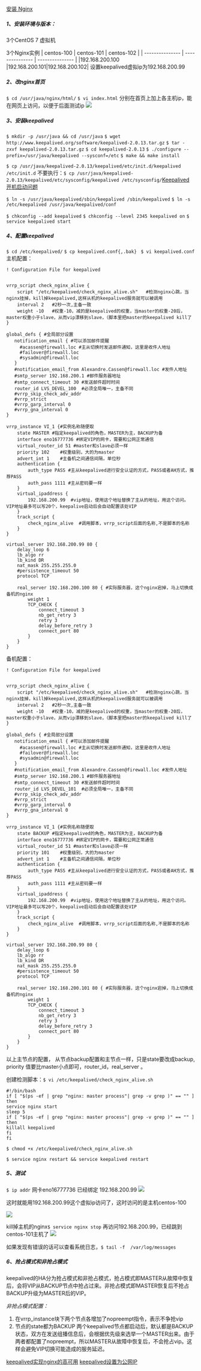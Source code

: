 [安装 Nginx](06-安装-RabbitMQ.md)

##### 1、安装环境与版本：

3个CentOS 7 虚拟机 

3个Nginx实例
| centos-100 | centos-101 | centos-102 |
| --------------- | --------------- | --------------- |
|192.168.200.100 |192.168.200.101|192.168.200.102|
设置keepalived虚拟ip为192.168.200.99

##### 2、改nginx首页
```$ cd /usr/java/nginx/html/```
```$ vi index.html```
分别在首页上加上各主机ip，能在网页上访问，以便于后面测试ip
![](../images/16025102-93a35073eb49fb8a.png)


##### 3、安装keepalived
```$ mkdir -p /usr/java && cd /usr/java```
```$ wget http://www.keepalived.org/software/keepalived-2.0.13.tar.gz```
```$ tar -zxvf keepalived-2.0.13.tar.gz```
```$ cd keepalived-2.0.13```
```$ ./configure --prefix=/usr/java/keepalived --sysconf=/etc```
```$ make && make install```

```$ cp /usr/java/keepalived-2.0.13/keepalived/etc/init.d/keepalived /etc/init.d```
不要执行：```$ cp /usr/java/keepalived-2.0.13/keepalived/etc/sysconfig/keepalived /etc/sysconfig/```[Keepalived 开机启动问题](../问题收集/Keepalived-开机启动问题.md)

```$ ln -s /usr/java/keepalived/sbin/keepalived /sbin/keepalived```
```$ ln -s /etc/keepalived /usr/java/keepalived/conf```

```$ chkconfig --add keepalived```
```$ chkconfig --level 2345 keepalived on```
```$ service keepalived start```

##### 4、配置keepalived
```$ cd /etc/keepalived/```
```$ cp keepalived.conf{,.bak} ```
```$ vi keepalived.conf```
主机配置：
```
! Configuration File for keepalived


vrrp_script check_nginx_alive {  
	script "/etc/keepalived/check_nginx_alive.sh"   #检测nginx心跳，当nginx挂掉，kill掉keepalived,这样从机的keepalived服务就可以被调用
	interval 2   #2秒一次,主备一致
	weight -10   #权重-10，减的是keepalived的权重，当master的权重-20后，master权重小于slave，从而vip漂移到slave，（脚本里把master的keepalived kill了
}  

global_defs { #全局部分设置
   notification_email { #可以添加邮件提醒
     #acassen@firewall.loc #主从切换时发送邮件通知，这里是收件人地址
     #failover@firewall.loc
     #sysadmin@firewall.loc
   }
   #notification_email_from Alexandre.Cassen@firewall.loc #发件人地址
   #smtp_server 192.168.200.1 #邮件服务器地址
   #smtp_connect_timeout 30 #发送邮件超时时间
   router_id LVS_DEVEL_100  #必须全局唯一，主备不同
   #vrrp_skip_check_adv_addr
   #vrrp_strict
   #vrrp_garp_interval 0
   #vrrp_gna_interval 0
}

vrrp_instance VI_1 {#实例名称随便取
    state MASTER #指定keepalived的角色，MASTER为主，BACKUP为备
    interface eno16777736 #绑定VIP的网卡，需要和公网正常通信  
    virtual_router_id 51 #master和slave必须一样
    priority 102	#权重级别，大的为master
    advert_int 1	#主备机之间通信间隔，单位秒
    authentication {
        auth_type PASS #主从keepalived进行安全认证的方式，PASS或者AH方式，推荐PASS
        auth_pass 1111 #主从密码要一样
    }
    virtual_ipaddress {
        192.168.200.99	#vip地址，使用这个地址替换了主从的地址，用这个访问。VIP地址最多可以写20个，keepalive启动后会自动配置该处VIP
    }
	track_script {  
        check_nginx_alive  #调用脚本，vrrp_script后面的名称,不是脚本的名称
	} 
}

virtual_server 192.168.200.99 80 {
    delay_loop 6
    lb_algo rr
    lb_kind DR
	nat_mask 255.255.255.0
    #persistence_timeout 50
    protocol TCP

    real_server 192.168.200.100 80 { #实际服务器，这个nginx宕掉，马上切换成备机的nginx
        weight 1
        TCP_CHECK {
            connect_timeout 3
			nb_get_retry 3
            retry 3
            delay_before_retry 3
			connect_port 80
        }
    }
}
```
备机配置：
```
! Configuration File for keepalived


vrrp_script check_nginx_alive {  
	script "/etc/keepalived/check_nginx_alive.sh"   #检测nginx心跳，当nginx挂掉，kill掉keepalived,这样从机的keepalived服务就可以被调用
	interval 2   #2秒一次,主备一致
	weight -10   #权重-10，减的是keepalived的权重，当master的权重-20后，master权重小于slave，从而vip漂移到slave，（脚本里把master的keepalived kill了
}

global_defs { #全局部分设置
   notification_email { #可以添加邮件提醒
     #acassen@firewall.loc #主从切换时发送邮件通知，这里是收件人地址
     #failover@firewall.loc
     #sysadmin@firewall.loc
   }
   #notification_email_from Alexandre.Cassen@firewall.loc #发件人地址
   #smtp_server 192.168.200.1 #邮件服务器地址
   #smtp_connect_timeout 30 #发送邮件超时时间
   router_id LVS_DEVEL_101  #必须全局唯一，主备不同
   #vrrp_skip_check_adv_addr
   #vrrp_strict
   #vrrp_garp_interval 0
   #vrrp_gna_interval 0
}

vrrp_instance VI_1 {#实例名称随便取
    state BACKUP #指定keepalived的角色，MASTER为主，BACKUP为备
    interface eno16777736 #绑定VIP的网卡，需要和公网正常通信  
    virtual_router_id 51 #master和slave必须一样
    priority 101	#权重级别，大的为master
    advert_int 1	#主备机之间通信间隔，单位秒
    authentication {
        auth_type PASS #主从keepalived进行安全认证的方式，PASS或者AH方式，推荐PASS
        auth_pass 1111 #主从密码要一样
    }
    virtual_ipaddress {
        192.168.200.99	#vip地址，使用这个地址替换了主从的地址，用这个访问。VIP地址最多可以写20个，keepalive启动后会自动配置该处VIP
    }
	track_script {  
        check_nginx_alive  #调用脚本，vrrp_script后面的名称,不是脚本的名称
	} 
}

virtual_server 192.168.200.99 80 {
    delay_loop 6
    lb_algo rr
    lb_kind DR
	nat_mask 255.255.255.0
    #persistence_timeout 50
    protocol TCP

    real_server 192.168.200.101 80 { #实际服务器，这个nginx宕掉，马上切换成备机的nginx
        weight 1
        TCP_CHECK {
            connect_timeout 3
			nb_get_retry 3
            retry 3
            delay_before_retry 3
			connect_port 80
        }
    }
}
```
以上主节点的配置， 从节点backup配置和主节点一样，只是state要改成backup,  priority 值要比master小点即可，router_id，real_server  。

创建检测脚本：```$ vi /etc/keepalived/check_nginx_alive.sh```
```
#!/bin/bash    
if [ "$(ps -ef | grep "nginx: master process"| grep -v grep )" == "" ]    
then    
service nginx start   
sleep 5    
if [ "$(ps -ef | grep "nginx: master process"| grep -v grep )" == "" ]    
then    
killall keepalived    
fi    
fi 
```
```$ chmod +x /etc/keepalived/check_nginx_alive.sh```

```$ service nginx restart && service keepalived restart```



##### 5、测试
```$ ip addr```
网卡eno16777736 已经绑定 192.168.200.99
![](../images/16025102-19ad0b35302dd173.png)


这时就能用192.168.200.99这个虚拟ip访问了，这时访问的是主机centos-100

![](../images/16025102-c918b519c6c4ff01.png)

kill掉主机的nginx```$ service nginx stop```
再访问192.168.200.99，已经跳到centos-101主机了
![](../images/16025102-bed9530cc4aa794a.png)

如果发现有错误的话可以查看系统日志，```$ tail -f  /var/log/messages```

##### 6、抢占模式和非抢占模式
keepalived的HA分为抢占模式和非抢占模式，抢占模式即MASTER从故障中恢复后，会将VIP从BACKUP节点中抢占过来。非抢占模式即MASTER恢复后不抢占BACKUP升级为MASTER后的VIP。 

*非抢占模式配置：*
1. 在vrrp_instance块下两个节点各增加了nopreempt指令，表示不争抢vip
2. 节点的state都为BACKUP
两个keepalived节点都启动后，默认都是BACKUP状态，双方在发送组播信息后，会根据优先级来选举一个MASTER出来。由于两者都配置了nopreempt，所以MASTER从故障中恢复后，不会抢占vip。这样会避免VIP切换可能造成的服务延迟。

[keepalived实现nginx的高可用](https://www.cnblogs.com/youzhibing/p/7327342.html)
[keepalived设置为公网IP](https://www.zhihu.com/question/39595620)